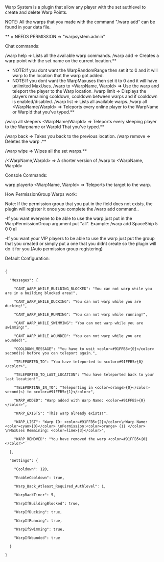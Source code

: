 Warp System is a plugin that allow any player with the set authlevel to create and delete Warp Points.

NOTE: All the warps that you made with the command "/warp add" can be found in your data file.

** = NEEDS PERMISSION => "warpsystem.admin"

Chat commands:

/warp help => Lists all the available warp commands.
/warp add <WarpName> <WarpTimer> <WarpRange> <WarpMaxUses> <WarpPermissionGroup> => Creates a warp point with the set name on the current location.**
- NOTE:If you dont want the WarpRandomRange then set it to 0 and it will warp to the location that the warp got added.
- NOTE:If you dont want the WarpMaxuses then set it to 0 and it will have unlimited MaxUses.
/warp to <WarpName, WarpId> => Use the warp and teleport the player to the Warp location.
/warp limit => Displays the players remaining cooldown, cooldown between warps and if cooldown is enabled/disabled.
/warp list => Lists all available warps.
/warp all <WarpName/WarpId> => Teleports every online player to the WarpName or WarpId that you've typed.**

/warp all sleepers <WarpName/WarpId> => Teleports every sleeping player to the Warpname or WarpId That you've typed.**

/warp back => Takes you back to the previous location.
/warp remove <WarpName> => Deletes the warp <WarpName>.**

/warp wipe => Wipes all the set warps.**

/<WarpName,WarpId> => A shorter version of /warp to <WarpName, WarpId>


Console Commands:

warp.playerto <PlayerName> <WarpName, WarpId> => Teleports the target to the warp.

How PermissionGroup Warps work:


Note: If the permission group that you put in the <WarpPermissionGroup> field does not exists, the plugin will register it once you complete the /warp add command..


-If you want everyone to be able to use the warp just put in the WarpPermissionGroup argument put "all".
Example: /warp add SpaceShip 5 0 0 all

-If you want your VIP players to be able to use the warp just put the group that you created or simply put a one that you didnt create so the plugin will do it for you.(Auto permission group registering)


Default Configuration:


````

{

  "Messages": {

    "CANT_WARP_WHILE_BUILDING_BLOCKED": "You can not warp while you are in a building blocked area!",

    "CANT_WARP_WHILE_DUCKING": "You can not warp while you are ducking!",

    "CANT_WARP_WHILE_RUNNING": "You can not warp while running!",

    "CANT_WARP_WHILE_SWIMMING": "You can not warp while you are swimming!",

    "CANT_WARP_WHILE_WOUNDED": "You can not warp while you are wounded!",

    "COOLDOWN_MESSAGE": "You have to wait <color=#91FFB5>{0}</color> second(s) before you can teleport again.",

    "TELEPORTED_TO": "You have teleported to <color=#91FFB5>{0}</color>",

    "TELEPORTED_TO_LAST_LOCATION": "You have teleported back to your last location!",

    "TELEPORTING_IN_TO": "Teleporting in <color=orange>{0}</color> second(s) to <color=#91FFB5>{1}</color>",

    "WARP_ADDED": "Warp added with Warp Name: <color=#91FFB5>{0}</color>",

    "WARP_EXISTS": "This warp already exists!",

    "WARP_LIST": "Warp ID: <color=#91FFB5>{2}</color>\nWarp Name: <color=cyan>{0}</color> \nPermission:<color=orange> {1} </color> \nMaxUses Remaining: <color=lime>{3}</color>",

    "WARP_REMOVED": "You have removed the warp <color=#91FFB5>{0}</color>"

  },

  "Settings": {

    "Cooldown": 120,

    "EnableCooldown": true,

    "Warp_Back_Atleast_Required_Authlevel": 1,

    "WarpBackTimer": 5,

    "WarpIfBuildingBlocked": true,

    "WarpIfDucking": true,

    "WarpIfRunning": true,

    "WarpIfSwimming": true,

    "WarpIfWounded": true

  }

}

 
````